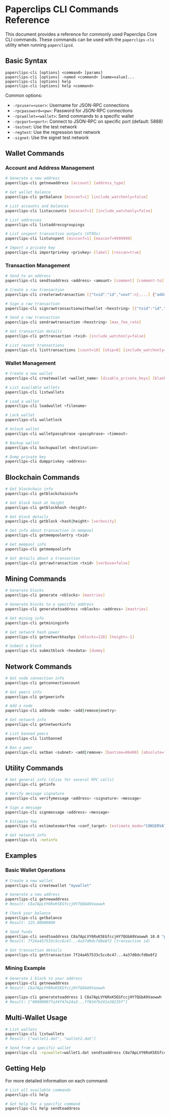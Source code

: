 # Paperclips CLI Commands Reference

This document provides a reference for commonly used Paperclips Core CLI commands. These commands can be used with the `paperclips-cli` utility when running `paperclipsd`.

## Basic Syntax

```
paperclips-cli [options] <command> [params]
paperclips-cli [options] -named <command> [name=value]...
paperclips-cli [options] help
paperclips-cli [options] help <command>
```

Common options:
- `-rpcuser=<user>`: Username for JSON-RPC connections
- `-rpcpassword=<pw>`: Password for JSON-RPC connections
- `-rpcwallet=<wallet>`: Send commands to a specific wallet
- `-rpcport=<port>`: Connect to JSON-RPC on specific port (default: 5888)
- `-testnet`: Use the test network
- `-regtest`: Use the regression test network
- `-signet`: Use the signet test network

## Wallet Commands

### Account and Address Management

```bash
# Generate a new address
paperclips-cli getnewaddress [account] [address_type]

# Get wallet balance
paperclips-cli getbalance [minconf=1] [include_watchonly=false]

# List accounts and balances
paperclips-cli listaccounts [minconf=1] [include_watchonly=false]

# List addresses
paperclips-cli listaddressgroupings

# List unspent transaction outputs (UTXOs)
paperclips-cli listunspent [minconf=1] [maxconf=9999999]

# Import a private key
paperclips-cli importprivkey <privkey> [label] [rescan=true]
```

### Transaction Management

```bash
# Send to an address
paperclips-cli sendtoaddress <address> <amount> [comment] [comment-to] [fee_rate]

# Create a raw transaction
paperclips-cli createrawtransaction [{"txid":"id","vout":n},...] {"address":amount,...}

# Sign a raw transaction
paperclips-cli signrawtransactionwithwallet <hexstring> [{"txid":"id","vout":n,"scriptPubKey":"hex","redeemScript":"hex"},...] [sighashtype="ALL"]

# Send a raw transaction
paperclips-cli sendrawtransaction <hexstring> [max_fee_rate]

# Get transaction details
paperclips-cli gettransaction <txid> [include_watchonly=false]

# List recent transactions
paperclips-cli listtransactions [count=10] [skip=0] [include_watchonly=false]
```

### Wallet Management

```bash
# Create a new wallet
paperclips-cli createwallet <wallet_name> [disable_private_keys] [blank] [passphrase]

# List available wallets
paperclips-cli listwallets

# Load a wallet
paperclips-cli loadwallet <filename>

# Lock wallet
paperclips-cli walletlock

# Unlock wallet
paperclips-cli walletpassphrase <passphrase> <timeout>

# Backup wallet
paperclips-cli backupwallet <destination>

# Dump private key
paperclips-cli dumpprivkey <address>
```

## Blockchain Commands

```bash
# Get blockchain info
paperclips-cli getblockchaininfo

# Get block hash at height
paperclips-cli getblockhash <height>

# Get block details
paperclips-cli getblock <hash|height> [verbosity]

# Get info about transaction in mempool
paperclips-cli getmempoolentry <txid>

# Get mempool info
paperclips-cli getmempoolinfo

# Get details about a transaction
paperclips-cli getrawtransaction <txid> [verbose=false]
```

## Mining Commands

```bash
# Generate blocks
paperclips-cli generate <nblocks> [maxtries]

# Generate blocks to a specific address
paperclips-cli generatetoaddress <nblocks> <address> [maxtries]

# Get mining info
paperclips-cli getmininginfo

# Get network hash power
paperclips-cli getnetworkhashps [nblocks=120] [height=-1]

# Submit a block
paperclips-cli submitblock <hexdata> [dummy]
```

## Network Commands

```bash
# Get node connection info
paperclips-cli getconnectioncount

# Get peers info
paperclips-cli getpeerinfo

# Add a node
paperclips-cli addnode <node> <add|remove|onetry>

# Get network info
paperclips-cli getnetworkinfo

# List banned peers
paperclips-cli listbanned

# Ban a peer
paperclips-cli setban <subnet> <add|remove> [bantime=86400] [absolute=false]
```

## Utility Commands

```bash
# Get general info (alias for several RPC calls)
paperclips-cli getinfo

# Verify message signature
paperclips-cli verifymessage <address> <signature> <message>

# Sign a message
paperclips-cli signmessage <address> <message>

# Estimate fee
paperclips-cli estimatesmartfee <conf_target> [estimate_mode="CONSERVATIVE"]

# Get network info
paperclips-cli -netinfo 
```

## Examples

### Basic Wallet Operations

```bash
# Create a new wallet
paperclips-cli createwallet "mywallet"

# Generate a new address
paperclips-cli getnewaddress
# Result: C8a7ApLVY6RxK5EGfccjHY7QGbA9Vaowwh

# Check your balance
paperclips-cli getbalance
# Result: 125.00000000

# Send funds
paperclips-cli sendtoaddress C8a7ApLVY6RxK5EGfccjHY7QGbA9Vaowwh 10.0 "payment for services" "to john doe"
# Result: 7f24a457533c5cc6c47...4a37d0dcfd8e8f2 (transaction id)

# Get transaction details
paperclips-cli gettransaction 7f24a457533c5cc6c47...4a37d0dcfd8e8f2
```

### Mining Example

```bash
# Generate 1 block to your address
paperclips-cli getnewaddress
# Result: C8a7ApLVY6RxK5EGfccjHY7QGbA9Vaowwh

paperclips-cli generatetoaddress 1 C8a7ApLVY6RxK5EGfccjHY7QGbA9Vaowwh
# Result: ["00000007fa34f47e24a3...ff834fb241e38235f"]
```

## Multi-Wallet Usage

```bash
# List wallets
paperclips-cli listwallets
# Result: ["wallet1.dat", "wallet2.dat"]

# Send from a specific wallet
paperclips-cli -rpcwallet=wallet1.dat sendtoaddress C8a7ApLVY6RxK5EGfccjHY7QGbA9Vaowwh 5.0
```

## Getting Help

For more detailed information on each command:

```bash
# List all available commands
paperclips-cli help

# Get help for a specific command
paperclips-cli help sendtoaddress
```
